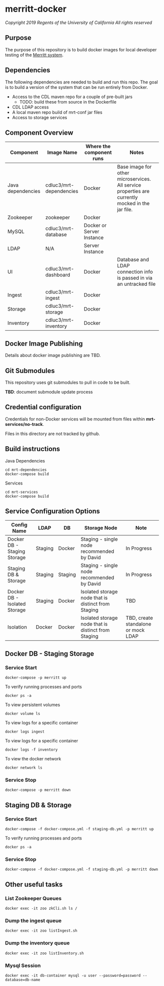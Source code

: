 # merritt-docker

_Copyright 2019 Regents of the University of California_
_All rights reserved_

## Purpose
The purpose of this repository is to build docker images for local developer testing of the [Merritt system](https://github.com/cdluc3/mrt-doc/wiki).

## Dependencies
The following dependencies are needed to build and run this repo.  The goal is to build a version of the system that can be run entirely from Docker.

- Access to the CDL maven repo for a couple of pre-built jars
  - TODO: build these from source in the Dockerfile
- CDL LDAP access
- A local maven repo build of mrt-conf jar files
- Access to storage services

## Component Overview

| Component | Image Name | Where the component runs | Notes |
| --------- | ---------- | ------------------------ | ----- |
| Java dependencies | cdluc3/mrt-dependencies | Docker | Base image for other microservices. All service properties are currently mocked in the jar file. |
| Zookeeper | zookeeper | Docker | |
| MySQL     | cdluc3/mrt-database | Docker or Server Instance | |
| LDAP      | N/A | Server Instance | |
| UI        | cdluc3/mrt-dashboard | Docker | Database and LDAP connection info is passed in via an untracked file |
| Ingest    | cdluc3/mrt-ingest | Docker | |
| Storage    | cdluc3/mrt-storage | Docker | |
| Inventory    | cdluc3/mrt-inventory | Docker | |

## Docker Image Publishing
Details about docker image publishing are TBD.

## Git Submodules
This repository uses git submodules to pull in code to be built.

**TBD**: document submodule update process

## Credential configuration

Credentials for non-Docker services will be mounted from files within **mrt-services/no-track**.

Files in this directory are not tracked by github.

## Build instructions

Java Dependencies
```
cd mrt-dependencies
docker-compose build
```

Services

```
cd mrt-services
docker-compose build
```

## Service Configuration Options
| Config Name | LDAP | DB | Storage Node | Note |
| ------------- | ------ | -- | --------------- | ---- |
|Docker DB - Staging Storage | Staging | Docker | Staging - single node recommended by David | In Progress |
|Staging DB & Storage | Staging | Staging | Staging - single node recommended by David | In Progress |
|Docker DB - Isolated Storage | Staging | Docker | Isolated storage node that is distinct from Staging | TBD |
|Isolation| Docker | Docker | Isolated storage node that is distinct from Staging | TBD, create standalone or mock LDAP |


## Docker DB - Staging Storage

### Service Start

```
docker-compose -p merritt up
```

To verify running processes and ports
```
docker ps -a
```

To view persistent volumes
```
docker volume ls
```

To view logs for a specific container
```
docker logs ingest
```

To view logs for a specific container
```
docker logs -f inventory
```

To view the docker network
```
docker network ls
```

### Service Stop

```
docker-compose -p merritt down
```

## Staging DB & Storage

### Service Start

```
docker-compose -f docker-compose.yml -f staging-db.yml -p merritt up
```

To verify running processes and ports
```
docker ps -a
```

### Service Stop

```
docker-compose -f docker-compose.yml -f staging-db.yml -p merritt down
```

## Other useful tasks

### List Zookeeper Queues
`docker exec -it zoo zkCli.sh ls /`

### Dump the ingest queue
`docker exec -it zoo listIngest.sh`

### Dump the inventory queue
`docker exec -it zoo listInventory.sh`

### Mysql Session
`docker exec -it db-container mysql -u user --password=password --database=db-name`
